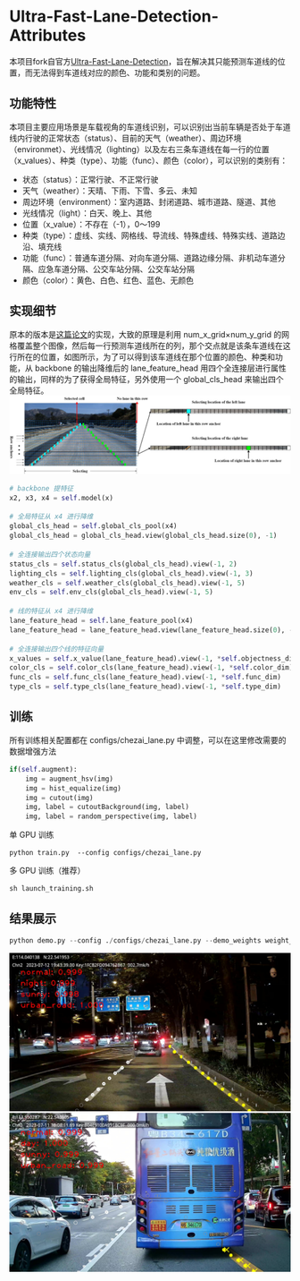 # Ultra-Fast-Lane-Detection-Attributes

本项目fork自官方[Ultra-Fast-Lane-Detection](https://github.com/cfzd/Ultra-Fast-Lane-Detection)，旨在解决其只能预测车道线的位置，而无法得到车道线对应的颜色、功能和类别的问题。

## 功能特性
本项目主要应用场景是车载视角的车道线识别，可以识别出当前车辆是否处于车道线内行驶的正常状态（status）、目前的天气（weather）、周边环境（environmet）、光线情况（lighting）以及左右三条车道线在每一行的位置（x_values）、种类（type）、功能（func）、颜色（color），可以识别的类别有：
- 状态（status）：正常行驶、不正常行驶
- 天气（weather）：天晴、下雨、下雪、多云、未知
- 周边环境（environment）：室内道路、封闭道路、城市道路、隧道、其他
- 光线情况（light）：白天、晚上、其他
- 位置（x_value）：不存在（-1），0～199
- 种类（type）：虚线、实线、网格线、导流线、特殊虚线、特殊实线、道路边沿、填充线
- 功能（func）：普通车道分隔、对向车道分隔、道路边缘分隔、非机动车道分隔、应急车道分隔、公交车站分隔、公交车站分隔
- 颜色（color）：黄色、白色、红色、蓝色、无颜色

## 实现细节

原本的版本是[这篇论文](https://arxiv.org/abs/2004.11757)的实现，大致的原理是利用 num_x_grid×num_y_grid 的网格覆盖整个图像，然后每一行预测车道线所在的列，那个交点就是该条车道线在这行所在的位置，如图所示，为了可以得到该车道线在那个位置的颜色、种类和功能，从 backbone 的输出降维后的 lane_feature_head 用四个全连接层进行属性的输出，同样的为了获得全局特征，另外使用一个 global_cls_head 来输出四个全局特征。
![](./figs/vis.jpg)

```python
# backbone 提特征
x2, x3, x4 = self.model(x)

# 全局特征从 x4 进行降维
global_cls_head = self.global_cls_pool(x4)    
global_cls_head = global_cls_head.view(global_cls_head.size(0), -1)

# 全连接输出四个状态向量
status_cls = self.status_cls(global_cls_head).view(-1, 2)
lighting_cls = self.lighting_cls(global_cls_head).view(-1, 3)
weather_cls = self.weather_cls(global_cls_head).view(-1, 5)
env_cls = self.env_cls(global_cls_head).view(-1, 5)

# 线的特征从 x4 进行降维
lane_feature_head = self.lane_feature_pool(x4)
lane_feature_head = lane_feature_head.view(lane_feature_head.size(0), -1)

# 全连接输出四个线的特征向量
x_values = self.x_value(lane_feature_head).view(-1, *self.objectness_dim)
color_cls = self.color_cls(lane_feature_head).view(-1, *self.color_dim) 
func_cls = self.func_cls(lane_feature_head).view(-1, *self.func_dim) 
type_cls = self.type_cls(lane_feature_head).view(-1, *self.type_dim) 
```

## 训练
所有训练相关配置都在 configs/chezai_lane.py 中调整，可以在这里修改需要的数据增强方法
```python
if(self.augment):
    img = augment_hsv(img)  
    img = hist_equalize(img) 
    img = cutout(img) 
    img, label = cutoutBackground(img, label)
    img, label = random_perspective(img, label)
```

单 GPU 训练
```
python train.py  --config configs/chezai_lane.py 
```

多 GPU 训练（推荐）
```
sh launch_training.sh
```

## 结果展示
```python
python demo.py --config ./configs/chezai_lane.py --demo_weights weight_path --demo_path demo_video_path
```

![](./figs/ret0.jpg)
![](./figs/ret1.jpg)
